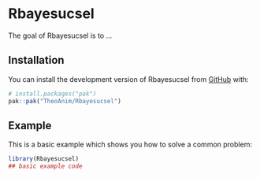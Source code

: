 
# Rbayesucsel

<!-- badges: start -->
<!-- badges: end -->

The goal of Rbayesucsel is to ...

## Installation

You can install the development version of Rbayesucsel from [GitHub](https://github.com/) with:

``` r
# install.packages("pak")
pak::pak("TheoAnim/Rbayesucsel")
```

## Example

This is a basic example which shows you how to solve a common problem:

``` r
library(Rbayesucsel)
## basic example code
```


